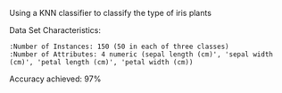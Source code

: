 Using a KNN classifier to classify the type of iris plants 

Data Set Characteristics:

    :Number of Instances: 150 (50 in each of three classes)
    :Number of Attributes: 4 numeric (sepal length (cm)', 'sepal width (cm)', 'petal length (cm)', 'petal width (cm))

Accuracy achieved: 97%
